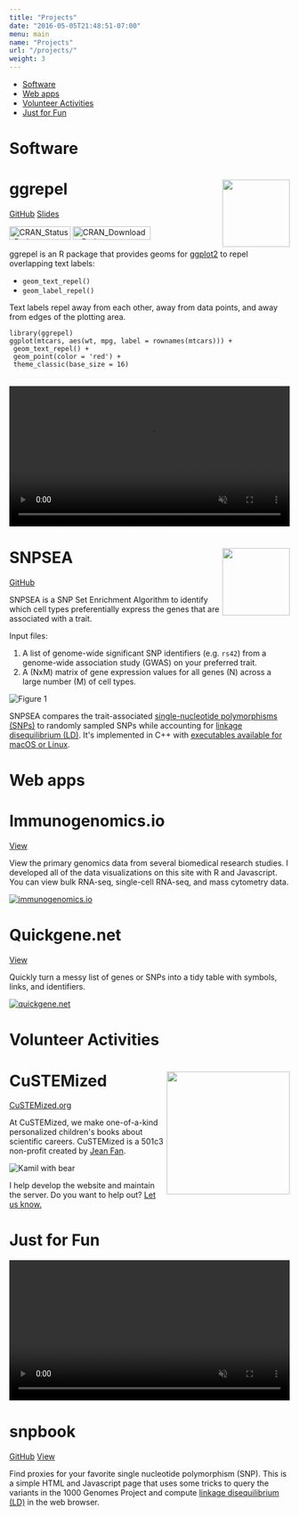 ```yaml
---
title: "Projects"
date: "2016-05-05T21:48:51-07:00"
menu: main
name: "Projects"
url: "/projects/"
weight: 3
---
```


<div class="bb b--black-10 pb3 mb5">
<ul>
<li><a href="#software">Software</a></li>
<li><a href="#apps">Web apps</a></li>
<li><a href="#volunteer">Volunteer Activities</a></li>
<li><a href="#fun">Just for Fun</a></li>
</ul>
</div>

<h1 class="f2 pb2 pt0" id="software">Software</h1>

<div id="ggrepel" class="bb b--black-10 pb5 mb5">

<h1 class="mto f3">ggrepel <img src="/images/ggrepel-logo.svg" width="121px" align="right"></h1>

<p>
<a class="f5 fw5 link br-pill ba b--black-10 hvr-shadow ph3 pv2 mb2 dib near-black" rel="noopener" target="_blank" href="https://github.com/slowkow/ggrepel"><i class="fab fa-github"></i> GitHub</a>
<a class="f5 fw5 link br-pill ba b--black-10 hvr-shadow ph3 pv2 mb2 dib near-black" rel="noopener" target="_blank" href="https://slowkow.com/ggrepel"><i class="fas fa-chalkboard-teacher"></i> Slides</a>
</p>

<p>
<a class="dib" rel="noopener" target="_blank" href="https://CRAN.R-project.org/package=ggrepel"><img src="https://www.r-pkg.org/badges/version/ggrepel?color=blue" alt="CRAN_Status_Badge" height="24px" width="110px"></a>
<a class="dib" rel="noopener" target="_blank" href="https://www.r-pkg.org/pkg/ggrepel"><img src="https://cranlogs.r-pkg.org/badges/grand-total/ggrepel?color=blue" alt="CRAN_Downloads_Badge" height="24px" width="140px"></a>
</p>

<p>ggrepel is an R package that provides geoms for <a rel="noopener" target="_blank" href="https://ggplot2.tidyverse.org/">ggplot2</a> to repel overlapping text labels:</p>

<ul>
<li><code>geom_text_repel()</code></li>
<li><code>geom_label_repel()</code></li>
</ul>

<p>Text labels repel away from each other, away from data points, and away
from edges of the plotting area.</p>

<div class="highlight">
<pre><code class="r hljs"><span class="hljs-keyword">library</span>(ggrepel)
ggplot(mtcars, aes(wt, mpg, label = rownames(mtcars))) +
<span style="display:inline-block;width:100%;" class="bg-light-yellow"> geom_text_repel() +</span>
 geom_point(color = <span class="hljs-string">'red'</span>) +
 theme_classic(base_size = <span class="hljs-number">16</span>)
</code></pre>
</div>

<div class="db center tc w-70 figure" style="margin-top:2rem">
<video src="https://slowkow.com/ggrepel/index_files/animation.mp4" style="width:100%;" type="video/mp4" muted="" autoplay="" loop=""></video>
</div>
</div>

<div id="snpsea" class="bb b--black-10 pb5 mb5">

<h1 class="mto f3">SNPSEA <img src="/images/snpsea-logo.svg" width="121px" align="right"></h1>

<a class="f5 fw5 link br-pill ba b--black-10 hvr-shadow ph3 pv2 mb2 dib near-black" rel="noopener" target="_blank" href="https://github.com/slowkow/snpsea"><i class="fab fa-github"></i> GitHub</a>

<p>
SNPSEA is a SNP Set Enrichment Algorithm to identify which cell types
preferentially express the genes that are associated with a trait.
</p

<p>
Input files:
<ol>
<li>A list of genome-wide significant SNP identifiers (e.g. <code>rs42</code>) from a genome-wide association study (GWAS) on your preferred trait.</li>
<li>A (NxM) matrix of gene expression values for all genes (N) across a large number (M) of cell types.</li>
</ol>
</p>

<div class="mw6 center"><img class="figure" class="figure" src="/images/slowikowski2014.png" alt="Figure 1"></img></div>

<p>
SNPSEA compares the trait-associated <a rel="noopener" target="_blank" href="https://en.wikipedia.org/wiki/Single-nucleotide_polymorphism">single-nucleotide polymorphisms (SNPs)</a> to randomly sampled SNPs while
accounting for <a rel="noopener" target="_blank" href="https://en.wikipedia.org/wiki/Linkage_disequilibrium">linkage disequilibrium (LD)</a>.
It's implemented in C++ with <a rel="noopener" target="_blank" href="https://github.com/slowkow/snpsea/releases">executables available for macOS or Linux</a>.
</p>


</div>

<h1 class="f2  pb3" id="apps">Web apps</h1>

<div class="bb b--black-10 pb5 mb5">

<h1 class="mto f3">Immunogenomics.io</h1>

<p>
<a class="f5 fw5 link br-pill ba b--black-10 hvr-shadow ph3 pv2 mb2 dib near-black" rel="noopener" target="_blank" href="https://immunogenomics.io/"><i class="fas fa-rocket"></i> View</a>
</p>

<p>View the primary genomics data from several biomedical research studies. I developed all of the data visualizations on this site with R and Javascript. You can view bulk RNA-seq, single-cell RNA-seq, and mass cytometry data.</p>

<div class="mw6 center">
<a rel="noopener" target="_blank" href="https://immunogenomics.io/">
 <img class="figure" src="/images/screencapture-immunogenomics-io-2020-02-28-14_30_04.jpg" alt="immunogenomics.io"></img>
</a>
</div>

</div>

<div class="bb b--black-10 pb5 mb5">

<h1 class="mto f3">Quickgene.net</h1>

<p>
<a class="f5 fw5 link br-pill ba b--black-10 hvr-shadow ph3 pv2 mb2 dib near-black" rel="noopener" target="_blank" href="https://quickgene.net/"><i class="fas fa-rocket"></i> View</a>
</p>

<p>Quickly turn a messy list of genes or SNPs into a tidy table with symbols, links, and identifiers.</p>

<div class="mw6 center">
<a rel="noopener" target="_blank" href="https://quickgene.net">
 <img class="figure" src="/images/screencapture-quickgene-net-2020-03-08-21_56_35.jpg" alt="quickgene.net"></img>
</a>
</div>

</div>

<h1 class="f2  pb3" id="volunteer">Volunteer Activities</h1>

<div id="custemized" class="bb b--black-10 pb5 mb5">

<h1 class="mto f3">CuSTEMized<img src="/images/custemized-logo.svg" width="221px" align="right"></h1>

<a class="f5 fw5 link br-pill ba b--black-10 hvr-shadow ph3 pv2 mb2 dib near-black" rel="noopener" target="_blank" href="https://custemized.org"><i class="fas fa-external-link-alt"></i> CuSTEMized.org</a>

<p>
At CuSTEMized, we make one-of-a-kind personalized children's books about scientific careers.
CuSTEMized is a 501c3 non-profit created by <a rel="noopener" target="_blank" href="https://jef.works">Jean
Fan</a>.</p>

<div class="mw6 center"><img src="/images/kamil-with-bear.png" alt="Kamil with bear"></img></div>

<p>I help develop the website and maintain the server. Do you want to help out? <a rel="noopener" target="_blank" href="https://custemized.org/volunteer">Let us know.</a></p>

</div>

<h1 class="f2  pb3" id="fun">Just for Fun</h1>

<div id="snpbook" class="bb b--black-10 pb5 mb5">

<div class="db center tc w-70 figure">
<video src="/images/snpbook.mp4" style="width:100%;" type="video/mp4" muted="" autoplay="" loop=""></video>
</div>

<h1 class="mto f3">snpbook</h1>

<a class="f5 fw5 link br-pill ba b--black-10 hvr-shadow ph3 pv2 mb2 dib near-black" rel="noopener" target="_blank" href="https://github.com/slowkow/snpbook"><i class="fab fa-github"></i> GitHub</a>
<a class="f5 fw5 link br-pill ba b--black-10 hvr-shadow ph3 pv2 mb2 dib near-black" rel="noopener" target="_blank" href="https://slowkow.github.io/snpbook"><i class="fas fa-rocket"></i> View</a>

<p>
Find proxies for your favorite single nucleotide polymorphism (SNP). This is a
simple HTML and Javascript page that uses some tricks to query the variants in
the 1000 Genomes Project and compute <a
rel="noopener" target="_blank" href="https://en.wikipedia.org/wiki/Linkage_disequilibrium">linkage
disequilibrium (LD)</a> in the web browser.
</p>

</div>

<div id="doodle" class="bb b--black-10 pb5 mb5">

<div class="flex flex-column flex-row-ns">
  <div class="center">
    <div class="note-thumb pr3-ns mb4 mb0-ns w-100">
      <div class="note-thumb-transition">
  <video width="100%" height="100%" poster="/images/doodle.png" autoplay loop>
      <source src="/projects/doodle1-xs.mp4" type="video/mp4">
  </video>
      </div>
    </div>
  </div>
  <div class="w-100 w-80-m w-80-l pl3-ns">
    <h1 class="mto f3">Doodle</h1>
    <a class="f5 fw5 link br-pill ba b--black-10 hvr-shadow ph3 pv2 mb2 dib near-black" rel="noopener" target="_blank" href="https://beta.observablehq.com/@slowkow/animated-doodle"><i class="fas fa-rocket"></i> Observable</a>
    <p>
    A Javascript animation of a doodle made with Perlin noise, inspired by <a rel="noopener" target="_blank" href="https://www.mattdesl.com/">Matt DesLauriers</a>.
    </p>
  </div>
</div>

</div>

<div id="circles" class="bb b--black-10 pb5 mb5">

<div class="flex flex-column flex-row-ns">
  <div class="center">
    <div class="note-thumb pr3-ns mb4 mb0-ns w-100">
      <div class="note-thumb-transition">
        <video width="100%" height="100%" poster="/images/circles.png" autoplay loop>
            <source src="/projects/circles1-xs.mp4" type="video/mp4">
        </video>
      </div>
    </div>
  </div>
  <div class="w-100 w-80-m w-80-l pl3-ns">
    <h1 class="mto f3">Circles</h1>
    <a class="f5 fw5 link br-pill ba b--black-10 hvr-shadow ph3 pv2 mb2 dib near-black" rel="noopener" target="_blank" href="https://github.com/slowkow/circles"><i class="fab fa-github"></i> GitHub</a>
    <a class="f5 fw5 link br-pill ba b--black-10 hvr-shadow ph3 pv2 mb2 dib near-black" rel="noopener" target="_blank" href="https://slowkow.github.io/circles"><i class="fas fa-rocket"></i> View</a>
    <p>
    A Javascript animation of colorful circles.
    </p>
  </div>
</div>

</div>

<div id="fern" class="pb5 mb5">

<div class="flex flex-column flex-row-ns">
  <div class="center">
    <div class="note-thumb pr3-ns mb4 mb0-ns w-100">
      <div class="note-thumb-transition">
  <video width="100%" height="100%" poster="/images/fern.jpg" autoplay loop>
      <source src="/projects/fern2-xs.mp4" type="video/mp4">
  </video>
      </div>
    </div>
  </div>
  <div class="w-100 w-80-m w-80-l pl3-ns">
    <h1 class="mto f3">Barnsley Fern</h1>
    <a class="f5 fw5 link br-pill ba b--black-10 hvr-shadow ph3 pv2 mb2 dib near-black" rel="noopener" target="_blank" href="https://github.com/slowkow/fern"><i class="fab fa-github"></i> GitHub</a>
    <a class="f5 fw5 link br-pill ba b--black-10 hvr-shadow ph3 pv2 mb2 dib near-black" rel="noopener" target="_blank" href="https://slowkow.github.io/fern"><i class="fas fa-rocket"></i> View</a>
    <p>
    A Javascript animation of the <a rel="noopener" target="_blank" href="https://en.wikipedia.org/wiki/Barnsley_fern">Barnsley Fern</a>, inspired by <i class="fab fa-youtube"></i> <a rel="noopener" target="_blank" href="https://youtu.be/kbKtFN71Lfs">Chaos Game - Numberphile</a>.
    </p>
  </div>
</div>

</div>

